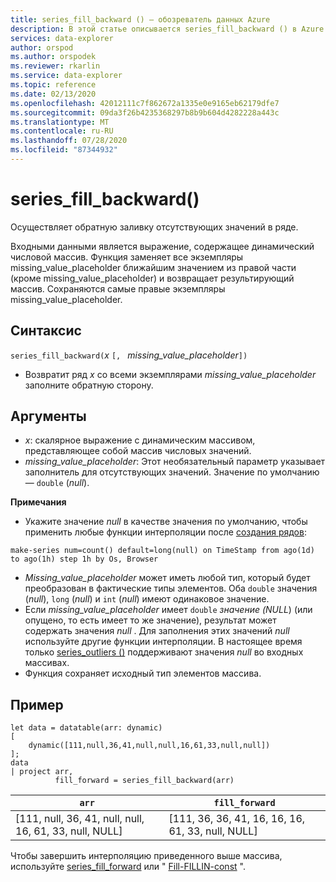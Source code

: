 ```yaml
---
title: series_fill_backward () — обозреватель данных Azure
description: В этой статье описывается series_fill_backward () в Azure обозреватель данных.
services: data-explorer
author: orspod
ms.author: orspodek
ms.reviewer: rkarlin
ms.service: data-explorer
ms.topic: reference
ms.date: 02/13/2020
ms.openlocfilehash: 42012111c7f862672a1335e0e9165eb62179dfe7
ms.sourcegitcommit: 09da3f26b4235368297b8b9b604d4282228a443c
ms.translationtype: MT
ms.contentlocale: ru-RU
ms.lasthandoff: 07/28/2020
ms.locfileid: "87344932"
---
```

# <a name="series_fill_backward"></a>series_fill_backward()

Осуществляет обратную заливку отсутствующих значений в ряде.

Входными данными является выражение, содержащее динамический числовой массив. Функция заменяет все экземпляры missing_value_placeholder ближайшим значением из правой части (кроме missing_value_placeholder) и возвращает результирующий массив. Сохраняются самые правые экземпляры missing_value_placeholder.

## <a name="syntax"></a>Синтаксис

`series_fill_backward(`*x* `[, ` *missing_value_placeholder*`])`
* Возвратит ряд *x* со всеми экземплярами *missing_value_placeholder* заполните обратную сторону.

## <a name="arguments"></a>Аргументы

* *x*: скалярное выражение с динамическим массивом, представляющее собой массив числовых значений.
* *missing_value_placeholder*: Этот необязательный параметр указывает заполнитель для отсутствующих значений. Значение по умолчанию — `double` (*null*).

**Примечания**

* Укажите значение *null* в качестве значения по умолчанию, чтобы применить любые функции интерполяции после [создания рядов](make-seriesoperator.md): 

```kusto
make-series num=count() default=long(null) on TimeStamp from ago(1d) to ago(1h) step 1h by Os, Browser
```

* *Missing_value_placeholder* может иметь любой тип, который будет преобразован в фактические типы элементов. Оба `double` значения (*null*), `long` (*null*) и `int` (*null*) имеют одинаковое значение.
* Если *missing_value_placeholder* имеет `double` *значение (NULL*) (или опущено, то есть имеет то же значение), результат может содержать значения *null* . Для заполнения этих значений *null* используйте другие функции интерполяции. В настоящее время только [series_outliers ()](series-outliersfunction.md) поддерживают значения *null* во входных массивах.
* Функция сохраняет исходный тип элементов массива.

## <a name="example"></a>Пример

<!-- csl: https://help.kusto.windows.net:443/Samples -->
```kusto
let data = datatable(arr: dynamic)
[
    dynamic([111,null,36,41,null,null,16,61,33,null,null])   
];
data 
| project arr, 
          fill_forward = series_fill_backward(arr)

```

|`arr`|`fill_forward`|
|---|---|
|[111, null, 36, 41, null, null, 16, 61, 33, null, NULL]|[111, 36, 36, 41, 16, 16, 16, 61, 33, null, NULL]|

  
Чтобы завершить интерполяцию приведенного выше массива, используйте [series_fill_forward](series-fill-forwardfunction.md) или " [Fill-FILLIN-const](series-fill-constfunction.md) ".
